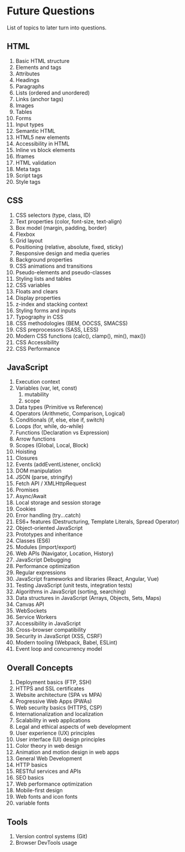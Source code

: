 # Future Questions

List of topics to later turn into questions.

## HTML

1. Basic HTML structure
2. Elements and tags
3. Attributes
4. Headings
5. Paragraphs
6. Lists (ordered and unordered)
7. Links (anchor tags)
8. Images
9. Tables
10. Forms
11. Input types
12. Semantic HTML
13. HTML5 new elements
14. Accessibility in HTML
15. Inline vs block elements
16. Iframes
17. HTML validation
18. Meta tags
19. Script tags
20. Style tags

## CSS

1. CSS selectors (type, class, ID)
2. Text properties (color, font-size, text-align)
3. Box model (margin, padding, border)
4. Flexbox
5. Grid layout
6. Positioning (relative, absolute, fixed, sticky)
7. Responsive design and media queries
8. Background properties
9. CSS animations and transitions
10. Pseudo-elements and pseudo-classes
11. Styling lists and tables
12. CSS variables
13. Floats and clears
14. Display properties
15. z-index and stacking context
16. Styling forms and inputs
17. Typography in CSS
18. CSS methodologies (BEM, OOCSS, SMACSS)
19. CSS preprocessors (SASS, LESS)
20. Modern CSS functions (calc(), clamp(), min(), max())
21. CSS Accessibility
22. CSS Performance

## JavaScript

1. Execution context
2. Variables (var, let, const)
   1. mutability
   2. scope
3. Data types (Primitive vs Reference)
4. Operators (Arithmetic, Comparison, Logical)
5. Conditionals (if, else, else if, switch)
6. Loops (for, while, do-while)
7. Functions (Declaration vs Expression)
8. Arrow functions
9. Scopes (Global, Local, Block)
10. Hoisting
11. Closures
12. Events (addEventListener, onclick)
13. DOM manipulation
14. JSON (parse, stringify)
15. Fetch API / XMLHttpRequest
16. Promises
17. Async/Await
18. Local storage and session storage
19. Cookies
20. Error handling (try...catch)
21. ES6+ features (Destructuring, Template Literals, Spread Operator)
22. Object-oriented JavaScript
23. Prototypes and inheritance
24. Classes (ES6)
25. Modules (import/export)
26. Web APIs (Navigator, Location, History)
27. JavaScript Debugging
28. Performance optimization
29. Regular expressions
30. JavaScript frameworks and libraries (React, Angular, Vue)
31. Testing JavaScript (unit tests, integration tests)
32. Algorithms in JavaScript (sorting, searching)
33. Data structures in JavaScript (Arrays, Objects, Sets, Maps)
34. Canvas API
35. WebSockets
36. Service Workers
37. Accessibility in JavaScript
38. Cross-browser compatibility
39. Security in JavaScript (XSS, CSRF)
40. Modern tooling (Webpack, Babel, ESLint)
41. Event loop and concurrency model

## Overall Concepts

1. Deployment basics (FTP, SSH)
2. HTTPS and SSL certificates
3. Website architecture (SPA vs MPA)
4. Progressive Web Apps (PWAs)
5. Web security basics (HTTPS, CSP)
6. Internationalization and localization
7. Scalability in web applications
8. Legal and ethical aspects of web development
9. User experience (UX) principles
10. User interface (UI) design principles
11. Color theory in web design
12. Animation and motion design in web apps
13. General Web Development
14. HTTP basics
15. RESTful services and APIs
16. SEO basics
17. Web performance optimization
18. Mobile-first design
19. Web fonts and icon fonts
20. variable fonts

## Tools

1. Version control systems (Git)
2. Browser DevTools usage
